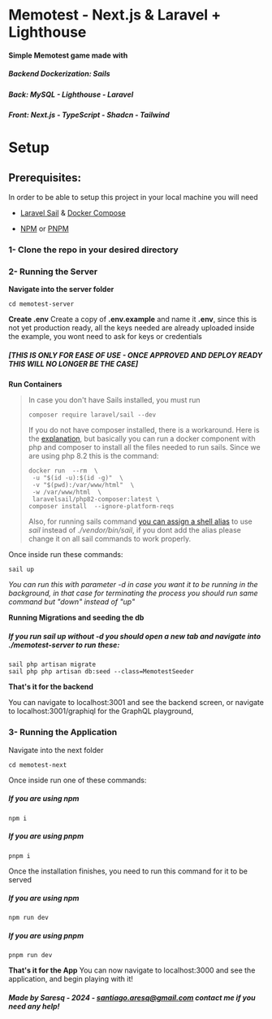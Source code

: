 #  Memotest - Next.js & Laravel + Lighthouse

  

####  Simple Memotest game made with

  

#####  Backend Dockerization: Sails

#####  Back: MySQL - Lighthouse - Laravel

#####  Front: Next.js - TypeScript - Shadcn - Tailwind

  
  

#  Setup

##  Prerequisites:

  

In order to be able to setup this project in your local machine you will need

  

-  [Laravel Sail](https://laravel.com/docs/10.x/sail) & [Docker Compose](https://docs.docker.com/compose/)

-  [NPM](https://www.npmjs.com/) or [PNPM](https://pnpm.io/)

  

  

###  1- Clone the repo in your desired directory

  

###  2- Running the Server

**Navigate into the server folder**

    cd memotest-server
**Create .env**
Create a copy of **.env.example** and name it **.env**, since this is not yet production ready, all the keys needed are already uploaded inside the example, you wont need to ask for keys or credentials 
##### *[THIS IS ONLY FOR EASE OF USE - ONCE APPROVED AND DEPLOY READY THIS WILL NO LONGER BE THE CASE]*
**Run Containers**
> In case you don't have Sails installed, you must run
> 
>     composer require laravel/sail --dev
> 
>   If you do not have composer installed, there is a workaround. 
>   Here is the [explanation](https://laravel.com/docs/9.x/sail#installing-composer-dependencies-for-existing-projects), but basically you can run a docker component with php and composer to
> install all the files needed to run sails. 
> Since we are using php 8.2 this is the command:
> 
>     docker run  --rm  \
>      -u "$(id -u):$(id -g)"  \
>      -v "$(pwd):/var/www/html"  \
>      -w /var/www/html  \
>      laravelsail/php82-composer:latest \
>     composer install  --ignore-platform-reqs
> 
> Also, for running sails command [you can assign a shell alias](https://laravel.com/docs/9.x/sail#configuring-a-shell-alias) to use *sail* instead of *./vendor/bin/sail*, if you dont add the alias please change it on all sail commands to work properly.

Once inside run these commands:

    sail up

*You can run this with parameter -d in case you want it to be running in the background, in that case for terminating the process you should run same command but "down" instead of "up"*
  

**Running Migrations and seeding the db**
#####  If you run sail up without -d you should open a new tab and navigate into ./memotest-server to run these:

    sail php artisan migrate
    sail php php artisan db:seed --class=MemotestSeeder

**That's it for the backend**

You can navigate to localhost:3001 and see the backend screen, or navigate to localhost:3001/graphiql for the GraphQL playground,

###  3- Running the Application
Navigate into the next folder

    cd memotest-next

Once inside run one of these commands:
#####  If you are using npm

    npm i

#####  If you are using pnpm

    pnpm i

Once the installation finishes, you need to run this command for it to be served
#####  If you are using npm

    npm run dev

#####  If you are using pnpm

    pnpm run dev

**That's it for the App**
You can now navigate to localhost:3000 and see the application, and begin playing with it!

  
  
  
  

#####  Made by Saresq - 2024 - *santiago.aresq@gmail.com contact me if you need any help!*